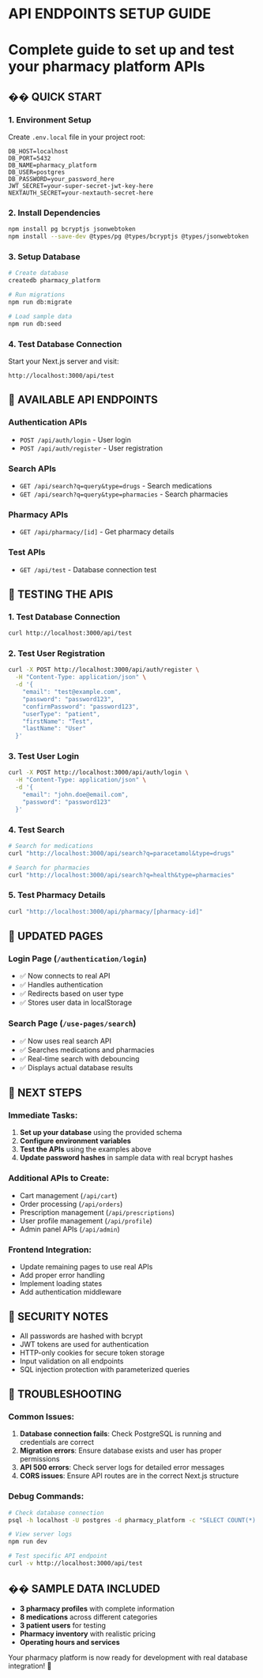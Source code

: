 ﻿# API ENDPOINTS SETUP GUIDE
# Complete guide to set up and test your pharmacy platform APIs

## �� QUICK START

### 1. Environment Setup
Create `.env.local` file in your project root:
```
DB_HOST=localhost
DB_PORT=5432
DB_NAME=pharmacy_platform
DB_USER=postgres
DB_PASSWORD=your_password_here
JWT_SECRET=your-super-secret-jwt-key-here
NEXTAUTH_SECRET=your-nextauth-secret-here
```

### 2. Install Dependencies
```bash
npm install pg bcryptjs jsonwebtoken
npm install --save-dev @types/pg @types/bcryptjs @types/jsonwebtoken
```

### 3. Setup Database
```bash
# Create database
createdb pharmacy_platform

# Run migrations
npm run db:migrate

# Load sample data
npm run db:seed
```

### 4. Test Database Connection
Start your Next.js server and visit:
```
http://localhost:3000/api/test
```

## 📡 AVAILABLE API ENDPOINTS

### Authentication APIs
- `POST /api/auth/login` - User login
- `POST /api/auth/register` - User registration

### Search APIs
- `GET /api/search?q=query&type=drugs` - Search medications
- `GET /api/search?q=query&type=pharmacies` - Search pharmacies

### Pharmacy APIs
- `GET /api/pharmacy/[id]` - Get pharmacy details

### Test APIs
- `GET /api/test` - Database connection test

## 🧪 TESTING THE APIS

### 1. Test Database Connection
```bash
curl http://localhost:3000/api/test
```

### 2. Test User Registration
```bash
curl -X POST http://localhost:3000/api/auth/register \
  -H "Content-Type: application/json" \
  -d '{
    "email": "test@example.com",
    "password": "password123",
    "confirmPassword": "password123",
    "userType": "patient",
    "firstName": "Test",
    "lastName": "User"
  }'
```

### 3. Test User Login
```bash
curl -X POST http://localhost:3000/api/auth/login \
  -H "Content-Type: application/json" \
  -d '{
    "email": "john.doe@email.com",
    "password": "password123"
  }'
```

### 4. Test Search
```bash
# Search for medications
curl "http://localhost:3000/api/search?q=paracetamol&type=drugs"

# Search for pharmacies
curl "http://localhost:3000/api/search?q=health&type=pharmacies"
```

### 5. Test Pharmacy Details
```bash
curl "http://localhost:3000/api/pharmacy/[pharmacy-id]"
```

## 🔧 UPDATED PAGES

### Login Page (`/authentication/login`)
- ✅ Now connects to real API
- ✅ Handles authentication
- ✅ Redirects based on user type
- ✅ Stores user data in localStorage

### Search Page (`/use-pages/search`)
- ✅ Now uses real search API
- ✅ Searches medications and pharmacies
- ✅ Real-time search with debouncing
- ✅ Displays actual database results

## 🎯 NEXT STEPS

### Immediate Tasks:
1. **Set up your database** using the provided schema
2. **Configure environment variables**
3. **Test the APIs** using the examples above
4. **Update password hashes** in sample data with real bcrypt hashes

### Additional APIs to Create:
- Cart management (`/api/cart`)
- Order processing (`/api/orders`)
- Prescription management (`/api/prescriptions`)
- User profile management (`/api/profile`)
- Admin panel APIs (`/api/admin`)

### Frontend Integration:
- Update remaining pages to use real APIs
- Add proper error handling
- Implement loading states
- Add authentication middleware

## 🔐 SECURITY NOTES

- All passwords are hashed with bcrypt
- JWT tokens are used for authentication
- HTTP-only cookies for secure token storage
- Input validation on all endpoints
- SQL injection protection with parameterized queries

## 🐛 TROUBLESHOOTING

### Common Issues:
1. **Database connection fails**: Check PostgreSQL is running and credentials are correct
2. **Migration errors**: Ensure database exists and user has proper permissions
3. **API 500 errors**: Check server logs for detailed error messages
4. **CORS issues**: Ensure API routes are in the correct Next.js structure

### Debug Commands:
```bash
# Check database connection
psql -h localhost -U postgres -d pharmacy_platform -c "SELECT COUNT(*) FROM users;"

# View server logs
npm run dev

# Test specific API endpoint
curl -v http://localhost:3000/api/test
```

## �� SAMPLE DATA INCLUDED

- **3 pharmacy profiles** with complete information
- **8 medications** across different categories
- **3 patient users** for testing
- **Pharmacy inventory** with realistic pricing
- **Operating hours and services**

Your pharmacy platform is now ready for development with real database integration! 🎉
